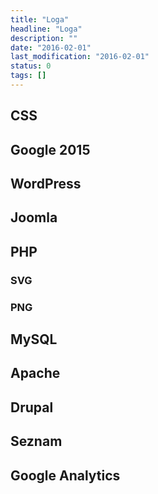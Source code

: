 ```yaml
---
title: "Loga"
headline: "Loga"
description: ""
date: "2016-02-01"
last_modification: "2016-02-01"
status: 0
tags: []
---
```


## CSS

## Google 2015

## WordPress

## Joomla

## PHP

### SVG

### PNG

## MySQL

## Apache

## Drupal

## Seznam

## Google Analytics